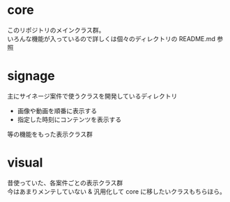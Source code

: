 # core

このリポジトリのメインクラス群。  
いろんな機能が入っているので詳しくは個々のディレクトリの README.md 参照

# signage

主にサイネージ案件で使うクラスを開発しているディレクトリ  

- 画像や動画を順番に表示する
- 指定した時刻にコンテンツを表示する

等の機能をもった表示クラス群

# visual

昔使っていた、各案件ごとの表示クラス群  
今はあまりメンテしていない & 汎用化して core に移したいクラスもちらほら。

